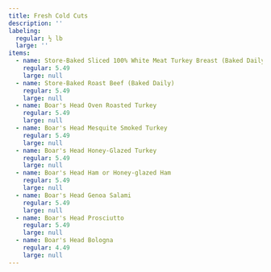 ```yaml
---
title: Fresh Cold Cuts
description: ''
labeling:
  regular: ½ lb
  large: ''
items:
  - name: Store-Baked Sliced 100% White Meat Turkey Breast (Baked Daily)
    regular: 5.49
    large: null
  - name: Store-Baked Roast Beef (Baked Daily)
    regular: 5.49
    large: null
  - name: Boar's Head Oven Roasted Turkey
    regular: 5.49
    large: null
  - name: Boar's Head Mesquite Smoked Turkey
    regular: 5.49
    large: null
  - name: Boar's Head Honey-Glazed Turkey
    regular: 5.49
    large: null
  - name: Boar's Head Ham or Honey-glazed Ham
    regular: 5.49
    large: null
  - name: Boar's Head Genoa Salami
    regular: 5.49
    large: null
  - name: Boar's Head Prosciutto
    regular: 5.49
    large: null
  - name: Boar's Head Bologna
    regular: 4.49
    large: null
---
```

